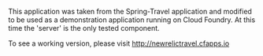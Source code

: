 This application was taken from the Spring-Travel application and modified to be used as a demonstration application running on Cloud Foundry.  At this time the 'server' is the only tested component.  

To see a working version, please visit http://newrelictravel.cfapps.io


